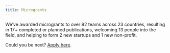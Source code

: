 ```yaml
---
title: Microgrants 
---
```

We’ve awarded microgrants to over 82 teams across 23 countries, resulting in 17+ completed or planned publications, welcoming 13 people into the field, and helping to form 2 new startups and 1 new non-profit.

Could you be next? [Apply here](https://unitaryfund.typeform.com/to/j0kAOd).
